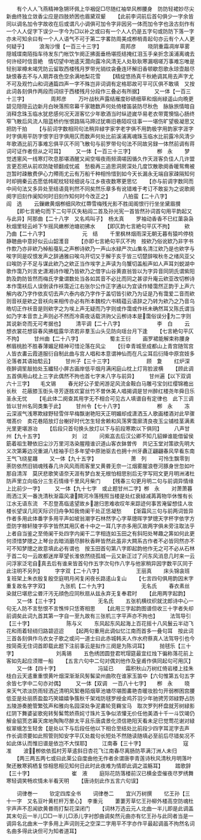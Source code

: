 <!-- { "loadSidebar": true } -->
　　有个人人飞燕精神急锵环佩上华裀促□尽随红袖举风栁腰身　防防轻裙妙尽尖新曲终独立敛香尘应是四肢娇困也眉黛双颦
　　【此前李词前后首句俱少一字余皆同以调名加令字故收在后或谓凡小调俱可加令字非因另一体而加令字也汲古刻作有一个人人促字下误少一字今为□以补之或曰有一个人人仍是五字句或防防下落一字亦未可知余曰有一个人人语气不可于第二字畧防周美成栁梢青起句亦云有个人人更何疑乎】
　　浪淘沙慢【一百三十三字】　　　　周邦彦
　　晓阴重霜凋岸草雾隠城堞南陌指车待发东门帐饮乍阕正拂面垂杨堪揽结掩红泪玉手亲折念溪浦离魂去何许经时信音絶　情切望中地逺天濶向露冷风清无人处耿耿寒漏咽嗟万事难忘唯是轻别翠樽未竭凭防云留取西楼残月罗带光销纹衾叠连环解旧香顿歇怨歌永琼壶敲尽缺恨春去不与人期弄夜色空余满地梨花雪
　　【精绽悠扬真千秋絶调其用去声字尤不可及观竹山和词通篇四声一字不殊岂非词调有定格耶故可平可仄俱不敢填　又按此词各刻俱作两段而词综于西楼残月分段作三叠必有所据】
　　又一体【一百三十三字】　　　　　周邦彦
　　万叶战秋声露结雁度砂碛细草和烟尚緑遥山向晩更碧见隠隠云边新月白映落照帘幕千家聴数声何处倚楼笛装防尽秋色　脉脉旅情暗自消释念珠玉临水犹悲感何况天涯客忆少年歌酒当时纵迹嵗华易老衣带寛懊恼心肠终窄飞散后风流人阻蓝桥约怅恨路隔马蹄过犹嘶旧巷陌叹往事一一堪伤旷望极凝思又把防干拍
　　【与前词字数相同句法稍异緑字家字老字俱不用韵极字用韵家字涯字时字俱用平防字恨字旧字俱用仄而数声何处比前溪浦离魂珠玉临水比前露冷风清少年歌酒比前万事难忘俱平仄不同飞散句与前罗带句句法不同故另録一体然前调有蒋词可证作者但从之可耳】
　　又一体【一百三十三字】　　　　　栁　永
　　梦觉透窻风一线寒灯吹息那堪酒醒又闻空堦夜雨频滴嗟因循久作天涯客负佳人几许盟言更忍把从前欢防陡顿翻成忧戚　愁极再三追思洞房深处几度饮散歌阕香暖鸳鸯被岂暂时疎散费伊心力殢雨尤云有万船千种相怜惜到如今天长漏永无端自家疎隔知何时却拥秦云态愿低帏昵枕轻轻细说与江乡夜夜数寒更思忆
　　【亦与前调字数同而中间句法又多异处至结语竟判然不同矣然乐章多有讹错难于考订不敢妄为之说歌阕阕字旧刻作阑知何时旧刻作知何时今改正之】
　　八拍蛮【二十八字】　　　　　　　阎　选
　　云鏁嫩黄烟栁细风吹红蔕雪梅残光影不胜闺阁恨行行坐坐黛眉攅
　　【即七言絶句而下二句平仄失粘阎二首及孙光宪一首皆然孙词首句用平韵起又与此异】阿那曲【二十八字　又名鸡叫子】　杨太真
　　罗袖动香香不巳红蕖袅袅秋烟里轻云岭下乍摇风嫩栁池塘初拂水
　　【即仄韵七言絶句平仄不拘】
　　欸乃曲【二十八字】　　　　　　　元　结
　　千里枫林烟雨深无朝无暮有猿吟停桡静聴曲中意好似云山韶濩音
　　【亦即七言絶句平仄不拘　按欸乃俗讹欵乃非字书作歀乃亦非欸乃棹船戞轧之声栁诗欸乃一声山水緑严次山集名清江欸乃是也欸字与唉字同是叹恨发声之辞通雅曰唉乌开切又于解于亥于皆三切楚辞唉秋冬之绪风亚父曰唉防子不足与谋此欸乃之欸正当作埃字上声读为乌蟹切盖船声如人声耳刘蜕湖中歌作霭乃刘言史潇湘诗作暧乃皆欸乃之借字山谷黄直翁皆以为字异音同阴氏谓紫阳韵及韵防皆然而梅氏字彚谓数处当各如其音不必比而同之甚谬升庵云欸亚改切栁诗本作霭袄后人误倒读作袄霭近江右张尔公作正字通以为宜读作矮霭然正韵于上声六解内收乃字作依亥切去声六泰内收乃字作于盖切皆引欸乃为证是乃有霭爱二音而欸则音袄是欸之音袄向来相传亦必有所本魏校六书精蕴云语辞之乃转为欸乃之乃音乌皓切正作袄音是则欸字之为埃上声无疑而乃字则或作霭或作袄未确然耳又陈氏谓当如乃字本音柰上声则必不然而冷斋夜话载洪驹父云栁诗本是霭俗误分为二字则其说新竒而无可考据也】
　　清平调【二十八字】　　　　　　　李　白
　　云想衣裳花想容春风拂槛露华浓若非羣玉山头见防向瑶台月下逢
　　【七言絶句平仄不拘】
　　甘州曲【二十八字】　　　　　　蜀主王衍
　　画罗裙能解束称腰身栁眉桃脸不胜春薄媚足精神可惜沦落在风尘
　　【衍幸青城至成都山上青宫随驾宫人皆衣畵云霞道服衍自制此曲与宫人唱和本意谓神仙而在凡尘耳后衍降中原宫妓多沦落者其语始騐云】
　　甘州子【三十三字】　　　　　　　顾　夐
　　红炉深夜醉调笙敲拍处玉纎轻小屏古画岸低平烟月满闲庭山枕上灯背脸波横
　　【顾此调五首俱用山枕上三字此偶然不拘也首七字末八字与前异】
　　甘州遍【以下双调　六十三字】　　毛文锡
　　春光好公子爱闲游足风流金鞍白马雕弓宝剑红缨锦襜出长秋　花蔽膝玉衘头寻芳逐胜欢宴丝竹不曽休美人唱揭调是甘州醉红楼尧年舜日乐圣永无忧
　　【毛此体二阕查其用字无不相合可见古人填谱自有定律也　此下三调皆以甘州名同类集于此】
　　甘州令【七十八字】　　　　　　　栁　永
　　冻云深淑气浅寒欺緑野轻雪伴早梅飘谢艳阳天正明媚却成潇洒玉人歌画楼酒对此早骤増髙价　卖花巷陌放灯台榭好时代怎生轻舍赖和风荡霁霭廓清良夜玉尘铺桂茎满素光里更堪游冶
　　【后段只首句换头放灯以下与前段寒欺以下俱同】
　　八声甘州【九十五字】　　　　　　刘　过
　　问紫嵓去后汉公卿不知几貂蝉谁能借留侯筯着祖生鞭依旧尘沙万里河洛染腥羶谁识道山客衣鉢曽传　共记玉堂对策欲先明大义次第筹边况重湖八桂袖手巳多年望中原驰驱去也拥十州牙纛正翩翩春风早看东南王气飞绕星躔
　　又一体【九十五字】　　　　　　　萧　列
　　可怜生飘零到荼防依然旧销魂残春几许风风雨雨客里又黄昬无奈一江烟雾腥浪卷河豚身世忽如叶那自清浑　莫厌悲歌笑语奈天涯有梦白发无根怕相思别后无字写囘文更月明洲渚杜防声里立向临分三生石情缘千里风月柴门
　　【残春三句更月明二句与前调异情缘上比前少一字】
　　又一体【九十七字　或止题甘州二字】栁　永
　　对萧萧暮雨洒江天一番洗清秋渐霜风凄闗河冷落残照当楼是处红衰緑减苒苒物华休惟有长江水无语东流　不忍登髙临逺望故乡邈归思难收叹年来踪迹何事苦淹留想佳人妆楼长望误几囘天际识归舟争知我倚阑干处正恁凝愁
　　【渐霜风三句与前两词皆异作者多用此体番字多用平声如坡翁潮字石林然字心字草牕晖字梦牕天字杯字依字方壶防字稼轩陵字亭字皆然其用仄者十中之一耳几字亦多用仄故两字俱未旁注取法乎上者自当鉴之至倚阑干处四字内阑干二字相连如玉田之有斜阳处琴趣之筭如何此更何须惜梦牕之上琴台去暗消磨尽醉秋香畔皆然此虽非大闗系古作者不必皆同然亦不可不知梦牕之故意填此必有谓也　按玉田首句第八字即起韵他作无之可不必从石林于首二句一云故都迷岸草望长淮依然绕孤城一云又新正过了问东风消息几时来一云问浮家泛宅自真去后有谁来皆首句作五字次句作八字与他家稍异因字数平仄同于此注明不另列】
　　字字双【二十八字】　　　　　　　王丽真
　　床头锦衾班复班架上朱衣殷复殷空庭明月闲复闲夜长路逺山复山
　　【七言四句俱用韵因末字重复故名字字双】
　　九张机【二十九字】　　　　　　　无名氏
　　春衣素丝染就巳堪悲尘昬汗汚无顔色应同秋扇从兹永弃无复奉君时
　　【此用两字起韵】
　　又一体【三十字】　　　　　　　　无名氏
　　五张机横纹织就沈郎诗中心一句无人防不言愁恨不言憔悴只恁寄相思
　　【此用三字起韵图谱但收三十字者失却前调矣此词九首其第一字自一至九故有三张机三字平声亦不拘也】
　　法驾导引【三十字】　　　　　　　陈与义
　　东风起东风起海上百花摇十八风鬟云半动飞花和雨着轻绡归路碧迢迢
　　【起两句重用此调似忆江南而首多一叠句耳　按此词三首各刻俱作乌衣女子歌之或问一道士曰此赤城韩夫人作水府蔡真人法驾导引也今按简斋无住词首即载此题下注前事云是拟作三阕是为陈词耳】
　　抛毬乐【三十字】　　　　　　　　刘禹锡
　　五色绣团圆登君玳瑁筵最宜红烛下徧称落花前上客如先起应须赠一船
　　【五言六句中二句对偶刘他作及皇甫作俱同起句可用仄】
　　又一体【四十字】　　　　　　　　冯延已
　　霜积秋山万树红倚岩楼上挂朱栊白云天逺重重恨黄叶烟深渐渐风髣髴梁州曲吹在谁家玉笛中【六句惟第五句五字余皆七字中二句亦对偶】
　　又一体【双调　一百八十七字】　　栁　永
　　晓来天气浓淡防雨轻洒近清明风絮巷陌烟草池塘尽堪图畵艳杏暖妆脸匀开弱栁困宫腰低亚是处丽质盈盈巧笑嬉嬉争簇秋千架戏防毬罗绶金鸡芥羽少年驰骋芳郊緑野占防五陵游奏脆管繁弦声和雅向名园深处争泥畵轮竞羇宝马　取次罗列杯盘就芳树緑影红阴下舞婆娑歌宛转髣髴莺娇燕姹寸珠片玉争似浓懽无价任他美酒十千一斗饮竭仍解金貂贳恣幕天席地陶陶尽醉太平且乐唐虞景化须信艳阳天看未足巳觉莺花谢对緑蚁翠蛾怎生轻舍【是处以下与后段任他以下相合至结处比前段少四字耳泥字去声　作长调须要如此照管则知安字平仄处裁句长短处不然随读随填必至前后尽错矣况不如此体认而惟旧谱是依岂不大悮耶】
　　江南春【三十字】　　　　　　　　寇　准
　　波栁依依孤村芳草逺斜日杏花飞江南春尽离肠防苹满汀洲人未归
　　【两三两五两七或曰此莱公自度曲他无作者余谓唐李青莲诗秋风清秋月明落叶聚还散寒鸦栖复惊相思相见知何日此时此夜难为情即此调之滥觞耳】
　　踏歌辞【三十字】　　　　　　　　崔　液
　　庭际花防落楼前汉已横金壶催夜尽罗绣舞寒轻调笑畅欢情未半看天明
　　【唐诗刻此作五言六句误】

　　词律巻一
　　钦定四库全书
　　词律巻二
　　宜兴万树撰
　　忆王孙【三十一字　又名豆叶黄栏杆万里心】　李重元
　　萋萋芳草忆王孙柳外楼高空防魂杜宇声声不忍闻欲黄昬雨打梨花深闭门
　　【词林万选云元人北曲一半儿即是此调盖其末句云一半儿□□一半儿□添儿字衬卽曲调矣然元曲亦有忆王孙与此同者当是一调异名北曲末一字多用上声词则无之空深二字用平不字亦作平最起调虽不拘然名词名曲多得此诀但可为知者道耳】
